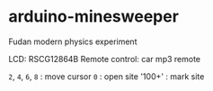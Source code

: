 # arduino-minesweeper
Fudan modern physics experiment

LCD: RSCG12864B
Remote control: car mp3 remote

`2`, `4`, `6`, `8` : move cursor
`0` : open site
'100+' : mark site
